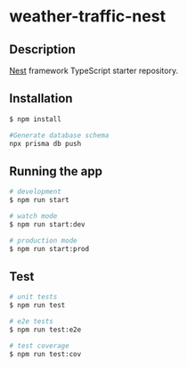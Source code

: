 # weather-traffic-nest
## Description

[Nest](https://github.com/nestjs/nest) framework TypeScript starter repository.

## Installation

```bash
$ npm install
```


```bash
#Generate database schema
npx prisma db push
```

## Running the app

```bash
# development
$ npm run start

# watch mode
$ npm run start:dev

# production mode
$ npm run start:prod
```

## Test

```bash
# unit tests
$ npm run test

# e2e tests
$ npm run test:e2e

# test coverage
$ npm run test:cov
```